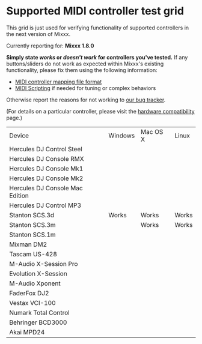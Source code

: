 # Supported MIDI controller test grid

This grid is just used for verifying functionality of supported
controllers in the next version of Mixxx.

Currently reporting for: **Mixxx 1.8.0**

**Simply state *works* or *doesn't work* for controllers you've
tested.** If any buttons/sliders do not work as expected within Mixxx's
existing functionality, please fix them using the following information:

  - [MIDI controller mapping file
    format](midi_controller_mapping_file_format)
  - [MIDI Scripting](MIDI%20Scripting) if needed for tuning or complex
    behaviors

Otherwise report the reasons for not working to [our bug
tracker](https://launchpad.net/mixxx/+filebug).

(For details on a particular controller, please visit the [hardware
compatibility](hardware%20compatibility) page.)

|                                 |         |          |       |
| ------------------------------- | ------- | -------- | ----- |
| Device                          | Windows | Mac OS X | Linux |
| Hercules DJ Control Steel       |         |          |       |
| Hercules DJ Console RMX         |         |          |       |
| Hercules DJ Console Mk1         |         |          |       |
| Hercules DJ Console Mk2         |         |          |       |
| Hercules DJ Console Mac Edition |         |          |       |
| Hercules DJ Control MP3         |         |          |       |
| Stanton SCS.3d                  | Works   | Works    | Works |
| Stanton SCS.3m                  |         | Works    | Works |
| Stanton SCS.1m                  |         |          |       |
| Mixman DM2                      |         |          |       |
| Tascam US-428                   |         |          |       |
| M-Audio X-Session Pro           |         |          |       |
| Evolution X-Session             |         |          |       |
| M-Audio Xponent                 |         |          |       |
| FaderFox DJ2                    |         |          |       |
| Vestax VCI-100                  |         |          |       |
| Numark Total Control            |         |          |       |
| Behringer BCD3000               |         |          |       |
| Akai MPD24                      |         |          |       |
